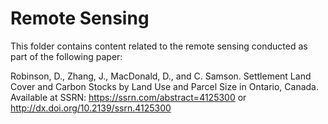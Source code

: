 # Remote Sensing 
This folder contains content related to the remote sensing conducted as part of the following paper:

Robinson, D., Zhang, J., MacDonald, D., and C. Samson. Settlement Land Cover and Carbon Stocks by Land Use and Parcel Size in Ontario, Canada. Available at SSRN: https://ssrn.com/abstract=4125300 or http://dx.doi.org/10.2139/ssrn.4125300
